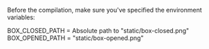 Before the compilation, make sure you've specified the environment variables:

BOX_CLOSED_PATH = Absolute path to "static/box-closed.png"
BOX_OPENED_PATH = "static/box-opened.png"